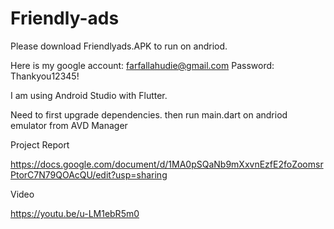 # Friendly-ads

Please download Friendlyads.APK to run on andriod.

Here is my google account: farfallahudie@gmail.com Password: Thankyou12345!

I am using Android Studio with Flutter.

Need to first upgrade dependencies. then run main.dart on andriod emulator from AVD Manager

Project Report

https://docs.google.com/document/d/1MA0pSQaNb9mXxvnEzfE2foZoomsrPtorC7N79QOAcQU/edit?usp=sharing

Video

https://youtu.be/u-LM1ebR5m0
